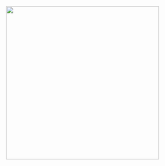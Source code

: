 <div align="center">
  <img src="https://media.giphy.com/media/ZVik7pBtu9dNS/giphy.gif" width="400">
</div>